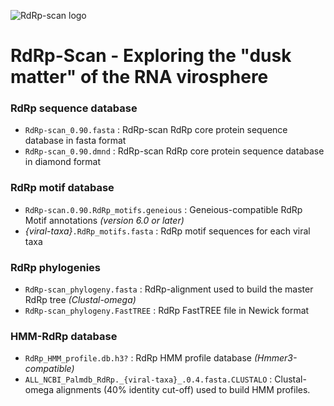 ![RdRp-scan logo](https://user-images.githubusercontent.com/59948455/152477242-a6cec012-b8c1-42e9-969b-501bf6e14133.png)

# RdRp-Scan - Exploring the "dusk matter" of the RNA virosphere 

### RdRp sequence database
- ````RdRp-scan_0.90.fasta```` : RdRp-scan RdRp core protein sequence database in fasta format
- ````RdRp-scan_0.90.dmnd```` : RdRp-scan RdRp core protein sequence database in diamond format

### RdRp motif database
- ````RdRp-scan.0.90.RdRp_motifs.geneious```` : Geneious-compatible RdRp Motif annotations _(version 6.0 or later)_
- _{viral-taxa}_````.RdRp_motifs.fasta```` : RdRp motif sequences for each viral taxa

### RdRp phylogenies
- ````RdRp-scan_phylogeny.fasta```` : RdRp-alignment used to build the master RdRp tree _(Clustal-omega)_
- ````RdRp-scan_phylogeny.FastTREE```` : RdRp FastTREE file in Newick format

### HMM-RdRp database 
- ````RdRp_HMM_profile.db.h3?```` : RdRp HMM profile database _(Hmmer3-compatible)_
- ````ALL_NCBI_Palmdb_RdRp._{viral-taxa}_.0.4.fasta.CLUSTALO```` : Clustal-omega alignments (40% identity cut-off) used to build HMM profiles.

